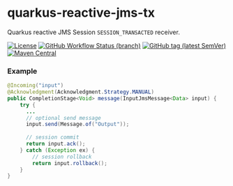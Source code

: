 # quarkus-reactive-jms-tx

Quarkus reactive JMS Session `SESSION_TRANSACTED` receiver.

[![License](https://img.shields.io/github/license/lorislab/quarkus-reactive-jms-tx?style=for-the-badge&logo=apache)](https://www.apache.org/licenses/LICENSE-2.0)
[![GitHub Workflow Status (branch)](https://img.shields.io/github/workflow/status/lorislab/quarkus-reactive-jms-tx/master/master?logo=github&style=for-the-badge)](https://github.com/lorislab/quarkus-reactive-jms-tx/actions?query=workflow%3Amaster)
[![GitHub tag (latest SemVer)](https://img.shields.io/github/v/tag/lorislab/quarkus-reactive-jms-tx?logo=github&style=for-the-badge)](https://github.com/lorislab/quarkus-reactive-jms-tx/releases/latest)
[![Maven Central](https://img.shields.io/maven-central/v/org.lorislab.quarkus/quarkus-reactive-jms-tx?logo=java&style=for-the-badge)](https://maven-badges.herokuapp.com/maven-central/org.lorislab.quarkus/quarkus-reactive-jms-tx)

### Example

```java
@Incoming("input")
@Acknowledgment(Acknowledgment.Strategy.MANUAL)
public CompletionStage<Void> message(InputJmsMessage<Data> input) {
    try {    
      ...
      // optional send message
      input.send(Message.of("Output"));
        
      // session commit
      return input.ack();
    } catch (Exception ex) {
        // session rollback
        return input.rollback();
    }
}
```
